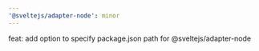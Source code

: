 ```yaml
---
'@sveltejs/adapter-node': minor
---
```


feat: add option to specify package.json path for @sveltejs/adapter-node
